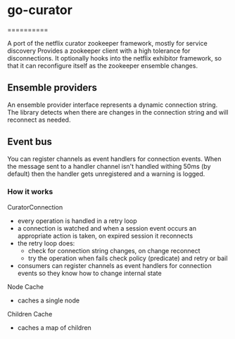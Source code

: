 # go-curator
==========

A port of the netflix curator zookeeper framework, mostly for service discovery
Provides a zookeeper client with a high tolerance for disconnections. It optionally hooks into the netflix exhibitor
framework, so that it can reconfigure itself as the zookeeper ensemble changes.

## Ensemble providers

An ensemble provider interface represents a dynamic connection string. The library detects when there are changes in the
connection string and will reconnect as needed.

## Event bus

You can register channels as event handlers for connection events. When the message sent to a handler channel isn't
handled withing 50ms (by default) then the handler gets unregistered and a warning is logged. 


### How it works

CuratorConnection 
  * every operation is handled in a retry loop
  * a connection is watched and when a session event occurs an appropriate action is taken, on expired session it reconnects
  * the retry loop does: 
     * check for connection string changes, on change reconnect
     * try the operation when fails check policy (predicate) and retry or bail
  * consumers can register channels as event handlers for connection events so they know how to change internal state

Node Cache
  * caches a single node 

Children Cache
  * caches a map of children

